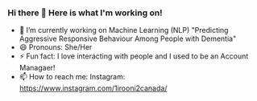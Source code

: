 ### Hi there 👋 Here is what I'm working on!

- 🔭 I’m currently working on Machine Learning (NLP) "Predicting Aggressive Responsive Behaviour Among People with Dementia"
- 😄 Pronouns: She/Her
- ⚡ Fun fact: I love interacting with people and I used to be an Account Managaer!
- 📫 How to reach me: Instagram: https://www.instagram.com/1irooni2canada/

